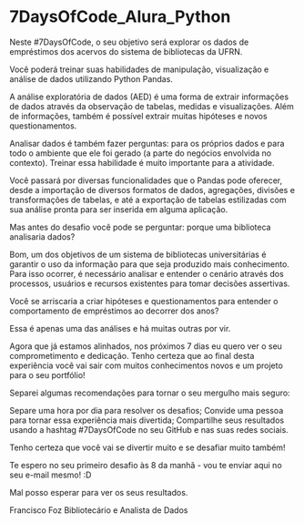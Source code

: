 # 7DaysOfCode_Alura_Python

Neste #7DaysOfCode, o seu objetivo será explorar os dados de empréstimos dos acervos do sistema de bibliotecas da UFRN.

Você poderá treinar suas habilidades de manipulação, visualização e análise de dados utilizando Python Pandas.

A análise exploratória de dados (AED) é uma forma de extrair informações de dados através da observação de tabelas, medidas e visualizações. Além de informações, também é possível extrair muitas hipóteses e novos questionamentos.

Analisar dados é também fazer perguntas: para os próprios dados e para todo o ambiente que ele foi gerado (a parte do negócios envolvida no contexto). Treinar essa habilidade é muito importante para a atividade.

Você passará por diversas funcionalidades que o Pandas pode oferecer, desde a importação de diversos formatos de dados, agregações, divisões e transformações de tabelas, e até a exportação de tabelas estilizadas com sua análise pronta para ser inserida em alguma aplicação.

Mas antes do desafio você pode se perguntar: porque uma biblioteca analisaria dados?

Bom, um dos objetivos de um sistema de bibliotecas universitárias é garantir o uso da informação para que seja produzido mais conhecimento. Para isso ocorrer, é necessário analisar e entender o cenário através dos processos, usuários e recursos existentes para tomar decisões assertivas.

Você se arriscaria a criar hipóteses e questionamentos para entender o comportamento de empréstimos ao decorrer dos anos?

Essa é apenas uma das análises e há muitas outras por vir.

Agora que já estamos alinhados, nos próximos 7 dias eu quero ver o seu comprometimento e dedicação. Tenho certeza que ao final desta experiência você vai sair com muitos conhecimentos novos e um projeto para o seu portfólio!

Separei algumas recomendações para tornar o seu mergulho mais seguro:

Separe uma hora por dia para resolver os desafios;
Convide uma pessoa para tornar essa experiência mais divertida;
Compartilhe seus resultados usando a hashtag #7DaysOfCode no seu GitHub e nas suas redes sociais.

Tenho certeza que você vai se divertir muito e se desafiar muito também!

Te espero no seu primeiro desafio às 8 da manhã - vou te enviar aqui no seu e-mail mesmo! :D

Mal posso esperar para ver os seus resultados.

Francisco Foz
Bibliotecário e Analista de Dados

